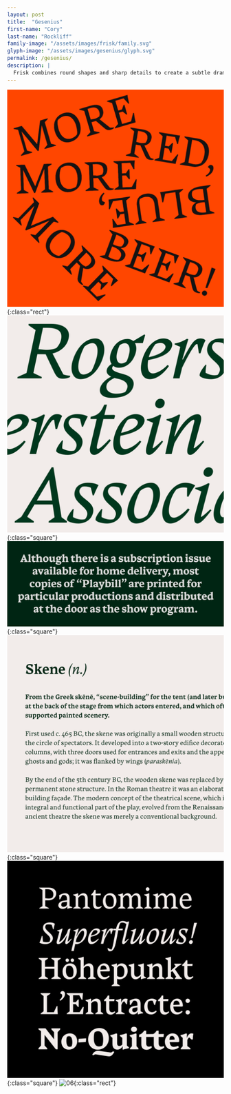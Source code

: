 ```yaml
---
layout: post
title:  "Gesenius"
first-name: "Cory"
last-name: "Rockliff"
family-image: "/assets/images/frisk/family.svg"
glyph-image: "/assets/images/gesenius/glyph.svg"
permalink: /gesenius/
description: |
  Frisk combines round shapes and sharp details to create a subtle drama. Inspiration comes from the reading experinces in theatres, with details rooted in exaggerated calligraphy stroke separations.
---
```


![01](/assets/images/frisk/01.png){:class="rect"}
![02](/assets/images/frisk/02.png){:class="square"}
![03](/assets/images/frisk/03.png){:class="square"}
![04](/assets/images/frisk/04.png){:class="square"}
![05](/assets/images/frisk/05.png){:class="square"}
![06](/assets/images/frisk/06.png){:class="rect"}
